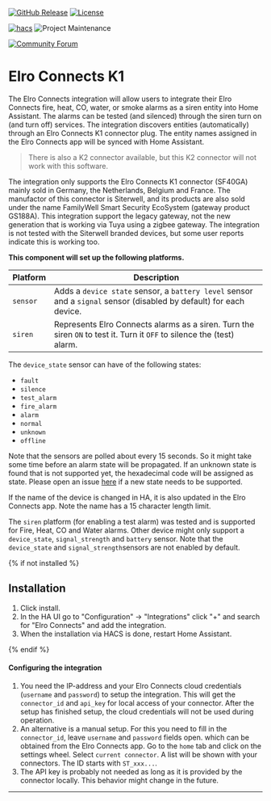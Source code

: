 [![GitHub Release][releases-shield]][releases]
[![License][license-shield]](LICENSE)

[![hacs][hacsbadge]][hacs]
![Project Maintenance][maintenance-shield]

[![Community Forum][forum-shield]][forum]

# Elro Connects K1
The Elro Connects integration will allow users to integrate their Elro Connects fire, heat, CO, water, or smoke alarms as a siren entity into Home Assistant. The alarms can be tested (and silenced) through the siren turn on (and turn off) services. The integration discovers entities (automatically) through an Elro Connects K1 connector plug. The entity names assigned in the Elro Connects app will be synced with Home Assistant.

> There is also a K2 connector available, but this K2 connector will not work with this software.

The integration only supports the Elro Connects K1 connector (SF40GA) mainly sold in Germany, the Netherlands, Belgium and France. The manufactor of this connector is Siterwell, and its products are also sold under the name FamilyWell Smart Security EcoSystem (gateway product GS188A). This integration support the legacy gateway, not the new generation that is working via Tuya using a zigbee gateway.
The integration is not tested with the Siterwell branded devices, but some user reports indicate this is working too.

**This component will set up the following platforms.**

Platform | Description
-- | --
`sensor` | Adds a `device state` sensor, a `battery level` sensor and a `signal` sensor (disabled by default) for each device.
`siren` | Represents Elro Connects alarms as a siren. Turn the siren `ON` to test it. Turn it `OFF` to silence the (test) alarm.

The `device_state` sensor can have of the following states:
- `fault`
- `silence`
- `test_alarm`
- `fire_alarm`
- `alarm`
- `normal`
- `unknown`
- `offline`

Note that the sensors are polled about every 15 seconds. So it might take some time before an alarm state will be propagated. If an unknown state is found that is not supported yet, the hexadecimal code will be assigned as state. Please open an issue [here](https://github.com/jbouwh/lib-elro-connects/issues/new) if a new state needs to be supported.

If the name of the device is changed in HA, it is also updated in the Elro Connects app. Note the name has a 15 character length limit.

The `siren` platform (for enabling a test alarm) was tested and is supported for Fire, Heat, CO and Water alarms.
Other device might only support a `device_state`, `signal_strength` and `battery` sensor. Note that the `device_state` and
`signal_strength`sensors are not enabled by default.

{% if not installed %}

## Installation

1. Click install.
2. In the HA UI go to "Configuration" -> "Integrations" click "+" and search for "Elro Connects" and add the integration.
3. When the installation via HACS is done, restart Home Assistant.

{% endif %}

#### Configuring the integration

1. You need the IP-address and your Elro Connects cloud credentials (`username` and `password`) to setup the integration. This will get the `connector_id` and `api_key` for local access of your connector. After the setup has finished setup, the cloud credentials will not be used during operation.
2. An alternative is a manual setup. For this you need to fill in the `connector_id`, leave `username` and `password` fields open. which can be obtained from the Elro Connects app. Go to the `home` tab and click on the settings wheel. Select `current connector`. A list will be shown with your connectors. The ID starts with `ST_xxx...`.
3. The API key is probably not needed as long as it is provided by the connector locally. This behavior might change in the future.

***

[integration_blueprint]: https://github.com/jbouwh/ha-elro/connects
[elro_connects]: https://github.com/jbouwh/ha-elro-connects
[hacs]: https://github.com/custom-components/hacs
[hacsbadge]: https://img.shields.io/badge/HACS-Default-orange.svg?style=for-the-badge
[forum-shield]: https://img.shields.io/badge/community-forum-brightgreen.svg?style=for-the-badge
[forum]: https://community.home-assistant.io/
[license-shield]: https://img.shields.io/github/license/custom-components/blueprint.svg?style=for-the-badge
[maintenance-shield]: https://img.shields.io/badge/maintainer-Jan%20Bouwhuis-blue.svg?style=for-the-badge
[releases-shield]: https://img.shields.io/github/v/release/jbouwh/ha-elro-connects?include_prereleases&style=for-the-badge
[releases]: https://github.com/jbouwh/ha-elro-connects/releases
